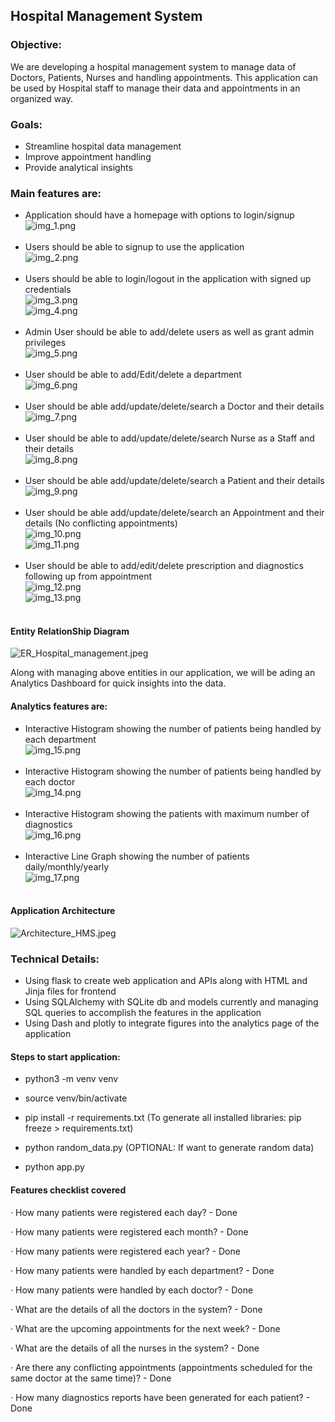 ## Hospital Management System


### Objective:

We are developing a hospital management system to manage data of Doctors, Patients, Nurses and handling appointments.
This application can be used by Hospital staff to manage their data and appointments in an organized way.

### Goals:

- Streamline hospital data management
- Improve appointment handling
- Provide analytical insights

### Main features are:
- Application should have a homepage with options to login/signup <br /> ![img_1.png](resources/img_1.png) <br /> <br />
- Users should be able to signup to use the application <br /> ![img_2.png](resources/img_2.png) <br /> <br />
- Users should be able to login/logout in the application with signed up credentials <br /> ![img_3.png](resources/img_3.png) <br /> ![img_4.png](resources/img_4.png) <br /> <br />
- Admin User should be able to add/delete users as well as grant admin privileges <br /> ![img_5.png](resources/img_5.png) <br /> <br />
- User should be able to add/Edit/delete a department <br /> ![img_6.png](resources/img_6.png) <br /> <br />
- User should be able add/update/delete/search a Doctor and their details <br /> ![img_7.png](resources/img_7.png) <br /> <br />
- User should be able to add/update/delete/search Nurse as a Staff and their details <br /> ![img_8.png](resources/img_8.png) <br /> <br />
- User should be able add/update/delete/search a Patient and their details <br /> ![img_9.png](resources/img_9.png) <br /> <br />
- User should be able add/update/delete/search an Appointment and their details (No conflicting appointments) <br /> ![img_10.png](resources/img_10.png) <br /> ![img_11.png](resources/img_11.png) <br /> <br />
- User should be able to add/edit/delete prescription and diagnostics following up from appointment <br /> ![img_12.png](resources/img_12.png) <br /> ![img_13.png](resources/img_13.png) <br /> <br />

#### Entity RelationShip Diagram

![ER_Hospital_management.jpeg](resources/ER_Hospital_management.jpeg)

Along with managing above entities in our application, we will be ading an Analytics Dashboard for quick insights into the data.

#### Analytics features are:
- Interactive Histogram showing the number of patients being handled by each department <br /> ![img_15.png](resources/img_15.png) <br /> <br />
- Interactive Histogram showing the number of patients being handled by each doctor <br /> ![img_14.png](resources/img_14.png)  <br /> <br />
- Interactive Histogram showing the patients with maximum number of diagnostics <br /> ![img_16.png](resources/img_16.png) <br /> <br />
- Interactive Line Graph showing the number of patients daily/monthly/yearly <br /> ![img_17.png](resources/img_17.png) <br /> <br />


#### Application Architecture

![Architecture_HMS.jpeg](resources/Architecture_HMS.jpeg)

### Technical Details:

- Using flask to create web application and APIs along with HTML and Jinja files for frontend
- Using SQLAlchemy with SQLite db and models currently and managing SQL queries to accomplish the features in the application
- Using Dash and plotly to integrate figures into the analytics page of the application


#### Steps to start application:

- python3 -m venv venv

- source venv/bin/activate

- pip install -r requirements.txt (To generate all installed libraries: pip freeze > requirements.txt)

- python random_data.py (OPTIONAL: If want to generate random data)

- python app.py


#### Features checklist covered

· How many patients were registered each day? - Done

· How many patients were registered each month? - Done

· How many patients were registered each year? - Done

· How many patients were handled by each department? - Done

· How many patients were handled by each doctor? - Done

· What are the details of all the doctors in the system? - Done

· What are the upcoming appointments for the next week? - Done

· What are the details of all the nurses in the system? - Done

· Are there any conflicting appointments (appointments scheduled for the same doctor at the same time)? - Done

· How many diagnostics reports have been generated for each patient? - Done